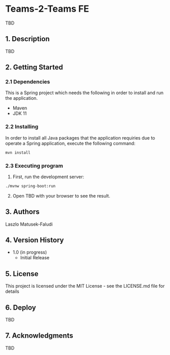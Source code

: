 # Teams-2-Teams FE 

TBD

## 1. Description

TBD

## 2. Getting Started

### 2.1 Dependencies

This is a Spring project which needs the following in order to install and run the application. 

* Maven
* JDK 11

### 2.2 Installing

In order to install all Java packages that the application requiries due to operate a Spring application, execute the following command:

```bash
mvn install
```

### 2.3 Executing program

1) First, run the development server:

```bash
./mvnw spring-boot:run
```

2) Open TBD with your browser to see the result.

## 3. Authors

Laszlo Matusek-Faludi

## 4. Version History

* 1.0 (in progress)
    * Initial Release

## 5. License

This project is licensed under the MIT License - see the LICENSE.md file for details

## 6. Deploy

TBD

## 7. Acknowledgments

TBD